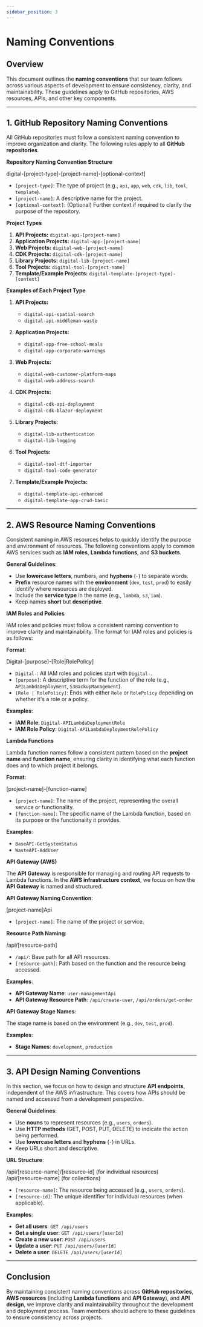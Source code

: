 ```yaml
---
sidebar_position: 3
---
```


# Naming Conventions

## Overview

This document outlines the **naming conventions** that our team follows across various aspects of development to ensure consistency, clarity, and maintainability. These guidelines apply to GitHub repositories, AWS resources, APIs, and other key components.

---

## 1. GitHub Repository Naming Conventions

All GitHub repositories must follow a consistent naming convention to improve organization and clarity. The following rules apply to all **GitHub repositories**.

**Repository Naming Convention Structure**

digital-[project-type]-[project-name]-[optional-context]

- `[project-type]`: The type of project (e.g., `api`, `app`, `web`, `cdk`, `lib`, `tool`, `template`).
- `[project-name]`: A descriptive name for the project.
- `[optional-context]`: (Optional) Further context if required to clarify the purpose of the repository.

**Project Types**

1. **API Projects:** `digital-api-[project-name]`
2. **Application Projects:** `digital-app-[project-name]`
3. **Web Projects:** `digital-web-[project-name]`
4. **CDK Projects:** `digital-cdk-[project-name]`
5. **Library Projects:** `digital-lib-[project-name]`
6. **Tool Projects:** `digital-tool-[project-name]`
7. **Template/Example Projects:** `digital-template-[project-type]-[context]`

**Examples of Each Project Type**

1. **API Projects:**

   - `digital-api-spatial-search`
   - `digital-api-middleman-waste`

2. **Application Projects:**

   - `digital-app-free-school-meals`
   - `digital-app-corporate-warnings`

3. **Web Projects:**

   - `digital-web-customer-platform-maps`
   - `digital-web-address-search`

4. **CDK Projects:**

   - `digital-cdk-api-deployment`
   - `digital-cdk-blazor-deployment`

5. **Library Projects:**

   - `digital-lib-authentication`
   - `digital-lib-logging`

6. **Tool Projects:**

   - `digital-tool-dtf-importer`
   - `digital-tool-code-generator`

7. **Template/Example Projects:**
   - `digital-template-api-enhanced`
   - `digital-template-app-crud-basic`

---

## 2. AWS Resource Naming Conventions

Consistent naming in AWS resources helps to quickly identify the purpose and environment of resources. The following conventions apply to common AWS services such as **IAM roles**, **Lambda functions**, and **S3 buckets**.

**General Guidelines**:

- Use **lowercase letters**, numbers, and **hyphens** (`-`) to separate words.
- **Prefix** resource names with the **environment** (`dev`, `test`, `prod`) to easily identify where resources are deployed.
- Include the **service type** in the name (e.g., `lambda`, `s3`, `iam`).
- Keep names **short** but **descriptive**.

**IAM Roles and Policies**

IAM roles and policies must follow a consistent naming convention to improve clarity and maintainability. The format for IAM roles and policies is as follows:

**Format**:

Digital-[purpose]-[Role|RolePolicy]

- `Digital-`: All IAM roles and policies start with `Digital-`.
- `[purpose]`: A descriptive term for the function of the role (e.g., `APILambdaDeployment`, `S3BackupManagement`).
- `[Role | RolePolicy]`: Ends with either `Role` or `RolePolicy` depending on whether it's a role or a policy.

**Examples**:

- **IAM Role**: `Digital-APILambdaDeploymentRole`
- **IAM Role Policy**: `Digital-APILambdaDeploymentRolePolicy`

**Lambda Functions**

Lambda function names follow a consistent pattern based on the **project name** and **function name**, ensuring clarity in identifying what each function does and to which project it belongs.

**Format**:

[project-name]-[function-name]

- `[project-name]`: The name of the project, representing the overall service or functionality.
- `[function-name]`: The specific name of the Lambda function, based on its purpose or the functionality it provides.

**Examples**:

- `BaseAPI-GetSystemStatus`
- `WasteAPI-AddUser`

**API Gateway (AWS)**

The **API Gateway** is responsible for managing and routing API requests to Lambda functions. In the **AWS infrastructure context**, we focus on how the **API Gateway** is named and structured.

**API Gateway Naming Convention**:

[project-name]Api

- `[project-name]`: The name of the project or service.

**Resource Path Naming**:

/api/[resource-path]

- `/api/`: Base path for all API resources.
- `[resource-path]`: Path based on the function and the resource being accessed.

**Examples**:

- **API Gateway Name**: `user-managementApi`
- **API Gateway Resource Path**: `/api/create-user`, `/api/orders/get-order`

**API Gateway Stage Names**:

The stage name is based on the environment (e.g., `dev`, `test`, `prod`).

**Examples**:

- **Stage Names**: `development`, `production`

---

## 3. API Design Naming Conventions

In this section, we focus on how to design and structure **API endpoints**, independent of the AWS infrastructure. This covers how APIs should be named and accessed from a development perspective.

**General Guidelines**:

- Use **nouns** to represent resources (e.g., `users`, `orders`).
- Use **HTTP methods** (GET, POST, PUT, DELETE) to indicate the action being performed.
- Use **lowercase letters** and **hyphens** (`-`) in URLs.
- Keep URLs short and descriptive.

**URL Structure**:

/api/[resource-name]/[resource-id] (for individual resources) /api/[resource-name] (for collections)

- `[resource-name]`: The resource being accessed (e.g., `users`, `orders`).
- `[resource-id]`: The unique identifier for individual resources (when applicable).

**Examples**:

- **Get all users**: `GET /api/users`
- **Get a single user**: `GET /api/users/[userId]`
- **Create a new user**: `POST /api/users`
- **Update a user**: `PUT /api/users/[userId]`
- **Delete a user**: `DELETE /api/users/[userId]`

---

## Conclusion

By maintaining consistent naming conventions across **GitHub repositories**, **AWS resources** (including **Lambda functions** and **API Gateway**), and **API design**, we improve clarity and maintainability throughout the development and deployment process. Team members should adhere to these guidelines to ensure consistency across projects.
